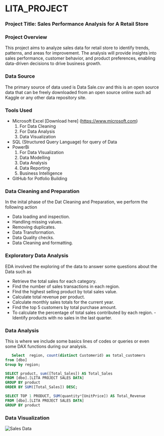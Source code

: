 # LITA_PROJECT

### Project Title: Sales Performance Analysis for A Retail Store

### Project Overview 

This project aims to analyze sales data for retail store to identify trends, patterns, and areas for improvement. The analysis will provide insights into sales performance, customer behavior, and product preferences, enabling data-driven decisions to drive business growth.

### Data Source

The primary source of data used is Data Sale.csv and this is an open source data that can be freely downloaded from an open source online such ad Kaggle or any other data repository site.

### Tools Used

- Microsoft Excel [Download here] (https://www.microsoft.com)
  1. For Data Cleaning
  2. For Data Analysis
  3. Data Visualization
- SQL (Structured Query Language) for query of Data
- PowerBi
  1. For Data VIsualization
  2. Data Modelling
  3. Data Analysis
  4. Data Reporting
  5. Business Intelligence
- GitHub for Potfolio Building

### Data Cleaning and Preparation

  In the inital phase of the Dat Cleaning and Preparation, we perform the following action
  - Data loading and inspection.
  - Handling missing values.
  - Removing duplicates.
  - Data Transformation.
  - Data Quality checks.
  - Data Cleaning and formatting.

### Exploratory Data Analysis

  EDA involved the exploring of the data to answer some questions about the Data such as
  - Retrieve the total sales for each category.
  - Find the number of sales transactions in each region.
  - FInd the highest selling product by total sales value.
  - Calculate total revenue per product.
  - Calculate monthly sales totals for the current year.
  - Find the top 5 customers by total purchase amount.
  - To calculate the percentage of total sales contributed by each region.
  -Identify products with no sales in the last quarter.

### Data Analysis
  This is where we include some basics lines of codes or queries or even some DAX functions during our analysis.

  ```SQL
     Select  region, count(distinct Customerid) as total_customers 
from [dbo]
Group by region;

SELECT product, sum([Total_Sales]) AS Total_Sales
FROM [dbo].[LITA PROJECT SALES DATA]
GROUP BY product
ORDER BY SUM([Total_Sales]) DESC;

SELECT TOP 1 PRODUCT, SUM(quantity*[UnitPrice]) AS Total_Revenue
FROM [dbo].[LITA PROJECT SALES DATA]
GROUP BY product
```


### Data Visualization



![Sales Data](https://github.com/user-attachments/assets/f2a0c763-f0e5-433e-950f-a36179e38147)

